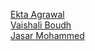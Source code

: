 [Ekta Agrawal]() <br/>
[Vaishali Boudh](https://docs.google.com/document/d/1rsKnRg9Zf-nBSlYfJ3EgPQcfmy5uVRMElDAw6bS3SpY/edit?usp=drivesdk) <br/>
[Jasar Mohammed](https://docs.google.com/document/d/1E9v_pAGbGLrWNHH7tysE9F50IGpqiQLA5gVsKyenS7Y/edit) <br/>

